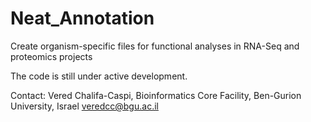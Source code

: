 # Neat_Annotation
Create organism-specific files for functional analyses in RNA-Seq and proteomics projects
 
The code is still under active development.

Contact: Vered Chalifa-Caspi, Bioinformatics Core Facility, Ben-Gurion University, Israel veredcc@bgu.ac.il
